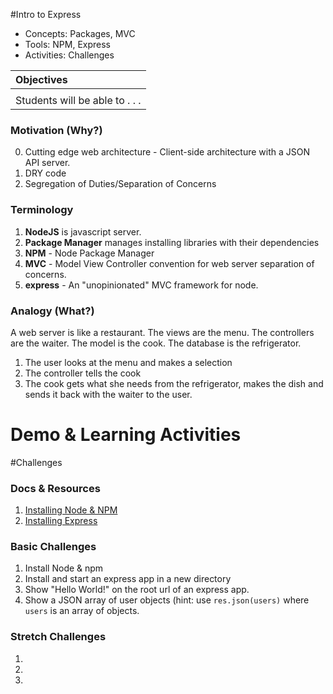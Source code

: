 #Intro to Express
* Concepts: Packages, MVC
* Tools:  NPM, Express
* Activities: Challenges

| Objectives |
| :--- |
|  |
| Students will be able to . . . |

### Motivation (Why?)

0. Cutting edge web architecture - Client-side architecture with a JSON API server.
1. DRY code
2. Segregation of Duties/Separation of Concerns

### Terminology

1. **NodeJS** is javascript server.
2. **Package Manager** manages installing libraries with their dependencies
3. **NPM** - Node Package Manager
4. **MVC** - Model View Controller convention for web server separation of concerns.
5. **express** - An "unopinionated" MVC framework for node.

### Analogy (What?)

A web server is like a restaurant. The views are the menu. The controllers are the waiter. The model is the cook. The database is the refrigerator.

1. The user looks at the menu and makes a selection
2. The controller tells the cook
3. The cook gets what she needs from the refrigerator, makes the dish and sends it back with the waiter to the user.

# Demo & Learning Activities

#Challenges

### Docs & Resources

1. [Installing Node & NPM](https://docs.npmjs.com/getting-started/installing-node)
1. [Installing Express](http://expressjs.com/starter/installing.html)

### Basic Challenges

1. Install Node & npm
2. Install and start an express app in a new directory
3. Show "Hello World!" on the root url of an express app.
4. Show a JSON array of user objects (hint: use `res.json(users)` where `users` is an array of objects.

### Stretch Challenges

1.
2.
3.
